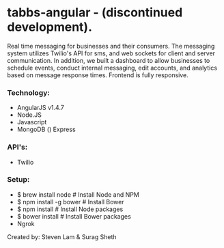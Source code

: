 # tabbs-angular - (discontinued development).
Real time messaging for businesses and their consumers.
The messaging system utilizes Twilio's API for sms, and web sockets for client and server communication.
In addition, we built a dashboard to allow businesses to schedule events, conduct internal messaging,
edit accounts, and analytics based on message response times. Frontend is fully responsive.

### Technology: ###
* AngularJS v1.4.7
* Node.JS
* Javascript
* MongoDB
() Express

### API's: ###
- Twilio

### Setup: ###


- $ brew install node    # Install Node and NPM
- $ npm install -g bower # Install Bower
- $ npm install          # Install Node packages
- $ bower install        # Install Bower packages
- Ngrok

Created by: Steven Lam & Surag Sheth
